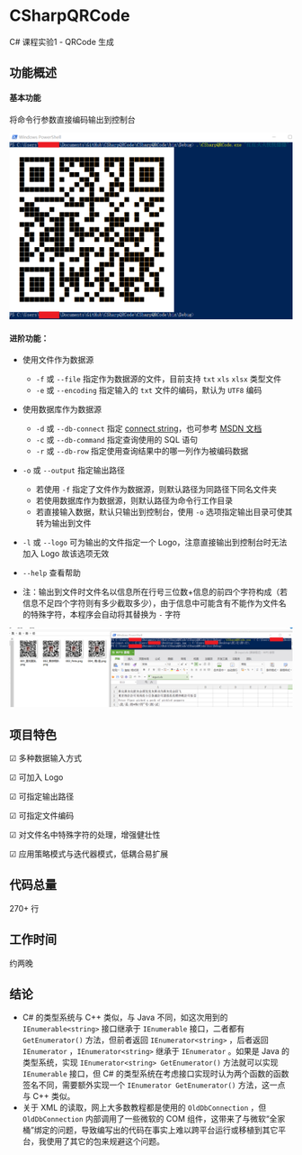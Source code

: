 # CSharpQRCode
C# 课程实验1 - QRCode 生成

## 功能概述

#### 基本功能

将命令行参数直接编码输出到控制台

![](https://raw.githubusercontent.com/8qwe24657913/CSharpQRCode/master/images/console.png)

#### 进阶功能：

- 使用文件作为数据源
  - `-f` 或 `--file` 指定作为数据源的文件，目前支持 `txt` `xls` `xlsx` 类型文件
  - `-e` 或 `--encoding` 指定输入的 `txt` 文件的编码，默认为 `UTF8` 编码

- 使用数据库作为数据源
  - `-d` 或 `--db-connect` 指定 [connect string](https://www.connectionstrings.com/)，也可参考 [MSDN 文档](https://docs.microsoft.com/en-us/dotnet/api/system.data.sqlclient.sqlconnection.connectionstring)
  - `-c` 或 `--db-command` 指定查询使用的 SQL 语句
  - `-r` 或 `--db-row` 指定使用查询结果中的哪一列作为被编码数据
- `-o` 或 `--output` 指定输出路径
  - 若使用 `-f` 指定了文件作为数据源，则默认路径为同路径下同名文件夹
  - 若使用数据库作为数据源，则默认路径为命令行工作目录
  - 若直接输入数据，默认只输出到控制台，使用 `-o` 选项指定输出目录可使其转为输出到文件
- `-l` 或 `--logo` 可为输出的文件指定一个 Logo，注意直接输出到控制台时无法加入 Logo 故该选项无效
- `--help` 查看帮助
- 注：输出到文件时文件名以信息所在行号三位数+信息的前四个字符构成（若信息不足四个字符则有多少截取多少），由于信息中可能含有不能作为文件名的特殊字符，本程序会自动将其替换为 `-` 字符

![](https://raw.githubusercontent.com/8qwe24657913/CSharpQRCode/master/images/advanced.png)

## 项目特色

☑ 多种数据输入方式

☑ 可加入 Logo

☑ 可指定输出路径

☑ 可指定文件编码

☑ 对文件名中特殊字符的处理，增强健壮性

☑ 应用策略模式与迭代器模式，低耦合易扩展

## 代码总量

270+ 行

## 工作时间

约两晚

## 结论

- C# 的类型系统与 C++ 类似，与 Java 不同，如这次用到的 `IEnumerable<string>` 接口继承于 `IEnumerable` 接口，二者都有 `GetEnumerator()` 方法，但前者返回 `IEnumerator<string>` ，后者返回 `IEnumerator` ，`IEnumerator<string>` 继承于 `IEnumerator` 。如果是 Java 的类型系统，实现 `IEnumerator<string> GetEnumerator()` 方法就可以实现 `IEnumerable` 接口，但 C# 的类型系统在考虑接口实现时认为两个函数的函数签名不同，需要额外实现一个 `IEnumerator GetEnumerator()` 方法，这一点与 C++ 类似。
- 关于 XML 的读取，网上大多数教程都是使用的 `OldDbConnection` ，但 `OldDbConnection` 内部调用了一些微软的 COM 组件，这带来了与微软“全家桶”绑定的问题，导致编写出的代码在事实上难以跨平台运行或移植到其它平台，我使用了其它的包来规避这个问题。
